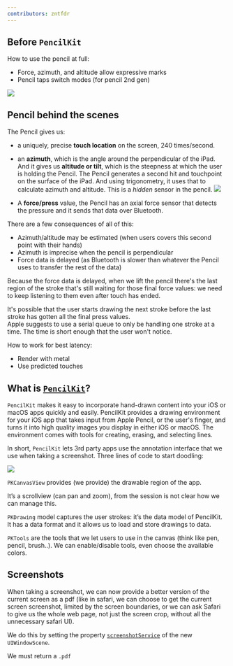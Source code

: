 ```yaml
---
contributors: zntfdr
---
```


## Before `PencilKit`

How to use the pencil at full:

- Force, azimuth, and altitude allow expressive marks 
- Pencil taps switch modes (for pencil 2nd gen)

![][pencilChartImage]

## Pencil behind the scenes

The Pencil gives us:

- a uniquely, precise **touch location** on the screen, 240 times/second.
- an **azimuth**, which is the angle around the perpendicular of the iPad. And it gives us **altitude or tilt**, which is the steepness at which the user is holding the Pencil. The Pencil generates a second hit and touchpoint on the surface of the iPad. And using trigonometry, it uses that to calculate azimuth and altitude. This is a _hidden_ sensor in the pencil.
![][azImage]

- A **force/press** value, the Pencil has an axial force sensor that detects the pressure and it sends that data over Bluetooth. 

There are a few consequences of all of this:

- Azimuth/altitude may be estimated (when users covers this second point with their hands)
- Azimuth is imprecise when the pencil is perpendicular
- Force data is delayed (as Bluetooth is slower than whatever the Pencil uses to transfer the rest of the data)

Because the force data is delayed, when we lift the pencil there's the last region of the stroke that's still waiting for those final force values:
we need to keep listening to them even after touch has ended. 

It's possible that the user starts drawing the next stroke before the last stroke has gotten all the final press values.  
Apple suggests to use a serial queue to only be handling one stroke at a time. The time is short enough that the user won't notice.

How to work for best latency:
- Render with metal
- Use predicted touches

## What is [`PencilKit`][pkDoc]?

`PencilKit` makes it easy to incorporate hand-drawn content into your iOS or macOS apps quickly and easily. PencilKit provides a drawing environment for your iOS app that takes input from Apple Pencil, or the user's finger, and turns it into high quality images you display in either iOS or macOS. The environment comes with tools for creating, erasing, and selecting lines.

In short, `PencilKit` lets 3rd party apps use the annotation interface that we use when taking a screenshot.
Three lines of code to start doodling:

![][doodleImage]

`PKCanvasView` provides (we provide) the drawable region of the app.

It’s a scrollview (can pan and zoom), from the session is not clear how we can manage this.

`PKDrawing` model captures the user strokes: it’s the data model of PencilKit. 
It has a data format and it allows us to load and store drawings to data.

`PKTools` are the tools that we let users to use in the canvas (think like pen, pencil, brush..). We can enable/disable tools, even choose the available colors.

## Screenshots

When taking a screenshot, we can now provide a better version of the current screen as a pdf (like in safari, we can choose to get the current screen screenshot, limited by the screen boundaries, or we can ask Safari to give us the whole web page, not just the screen crop, without all the unnecessary safari UI).

We do this by setting the property [`screenshotService`][ssDoc] of the new `UIWindowScene`.

We must return a `.pdf`

[pkDoc]: https://developer.apple.com/documentation/pencilkit
[ssDoc]: https://developer.apple.com/documentation/uikit/uiwindowscene/3213938-screenshotservice

[pencilChartImage]: ../../../images/notes/wwdc19/221/pencilChart.png
[azImage]: ../../../images/notes/wwdc19/221/az.png
[doodleImage]: ../../../images/notes/wwdc19/221/doodle.png